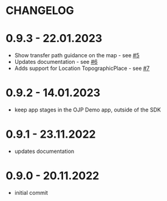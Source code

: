 # CHANGELOG

# 0.9.3 - 22.01.2023
- Show transfer path guidance on the map - see [#5](https://github.com/openTdataCH/ojp-js/pull/5)
- Updates documentation - see [#6](https://github.com/openTdataCH/ojp-js/pull/6)
- Adds support for Location TopographicPlace - see [#7](https://github.com/openTdataCH/ojp-js/pull/7)

# 0.9.2 - 14.01.2023
- keep app stages in the OJP Demo app, outside of the SDK

# 0.9.1 - 23.11.2022
- updates documentation

# 0.9.0 - 20.11.2022
- initial commit